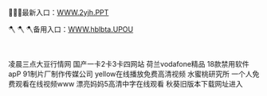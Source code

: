<p>
	💭💭💭最新入口：<a href="http://www.baidu.com/link?url=6MA2SWnO3Raqke39an_0PUxosM6ZrUGzi1BN9tNnlPW&wd">WWW.2yjh.PPT</a> 
	<p>
		🪓
🪓
🪓备用入口：<a href="http://www.baidu.com/link?url=6MA2SWnO3Raqke39an_0PUxosM6ZrUGzi1BN9tNnlPW&wd">WWW.hblbta.UPOU</a> 
	</p>
	<p>
		<br />
	</p>
	<p>
		凌晨三点大豆行情网
国产一卡2卡3卡四网站
荷兰vodafone精品
18款禁用软件apP
91制片厂制作传媒公司
yellow在线播放免费高清视频
水蜜桃研究所
一个人免费观看在线视频www
漂亮妈妈5高清中字在线观看
秋葵旧版本下载网址进入
	</p>
